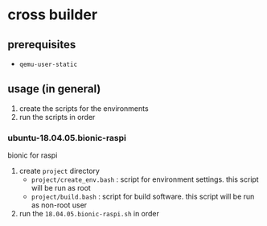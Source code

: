 # cross builder

## prerequisites

- `qemu-user-static`

## usage (in general)

1. create the scripts for the environments
1. run the scripts in order

### ubuntu-18.04.05.bionic-raspi

bionic for raspi

1. create `project` directory
    - `project/create_env.bash` : script for environment settings. this script will be run as root
    - `project/build.bash` : script for build software. this script will be run as non-root user
1. run the `18.04.05.bionic-raspi.sh` in order
